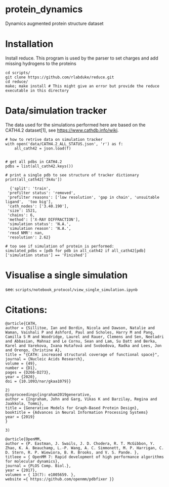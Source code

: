 # protein_dynamics
Dynamics augmented protein structure dataset 




# Installation
Install reduce. This program is used by the parser to set charges and add missing hydrogens to the proteins
```
cd scripts/
git clone https://github.com/rlabduke/reduce.git 
cd reduce/
make; make install # This might give an error but provide the reduce executable in this directory
```



# Data/simulation tracker
The data used for the simulations performed here are based on the CATH4.2
dataset[1], see https://www.cathdb.info/wiki.  

```
# how to retrive data on simulation tracker
with open('data/CATH4.2_ALL_STATUS.json', 'r') as f:
    all_cath42 = json.load(f)
    

# get all pdbs in CATH4.2
pdbs = list(all_cath42.keys())

# print a single pdb to see structure of tracker dictionary
print(all_cath42['3k4u'])

  {'split': 'train',
 'prefilter status': 'removed',
 'prefilter reasons': ['low resolution', 'gap in chain', 'unsuitable ligand',  'too big'],
 'cath_nodes': ['3.40.190'],
 'size': 1521,
 'chains': 6,
 'method': ['X-RAY DIFFRACTION'],
 'simulation status': 'N.A.',
 'simulation reason': 'N.A.',
 'rmsd NMR': nan,
 'resolution': 2.62}

# too see if simulation of protein is performed: 
simulated_pdbs = [pdb for pdb in all_cath42 if all_cath42[pdb]['simulation status'] == 'Finished']
```


# Visualise a single simulation
see: 
```scripts/notebook_protocol/view_single_simulation.ipynb```



# Citations:

```1) 
@article{CATH,
author = {Sillitoe, Ian and Bordin, Nicola and Dawson, Natalie and Waman, Vaishali P and Ashford, Paul and Scholes, Harry M and Pang, Camilla S M and Woodridge, Laurel and Rauer, Clemens and Sen, Neeladri and Abbasian, Mahnaz and Le Cornu, Sean and Lam, Su Datt and Berka, Karel and Varekova, Ivana Hutařová and Svobodova, Radka and Lees, Jon and Orengo, Christine A},
title = "{CATH: increased structural coverage of functional space}",
journal = {Nucleic Acids Research},
volume = {49},
number = {D1},
pages = {D266-D273},
year = {2020},
doi = {10.1093/nar/gkaa1079}}
```

```
2) 
@inproceedings{ingraham2019generative,
author = {Ingraham, John and Garg, Vikas K and Barzilay, Regina and Jaakkola, Tommi},
title = {Generative Models for Graph-Based Protein Design},
booktitle = {Advances in Neural Information Processing Systems}
year = {2019}
}
```
```
3) 

@article{OpenMM,
author = {P. Eastman, J. Swails, J. D. Chodera, R. T. McGibbon, Y. Zhao, K. A. Beauchamp, L.-P. Wang, A. C. Simmonett, M. P. Harrigan, C. D. Stern, R. P. Wiewiora, B. R. Brooks, and V. S. Pande. },
titleee = { OpenMM 7: Rapid development of high performance algorithms for molecular dynamics},
journal = {PLOS Comp. Biol.},
year = {2017},
volumen = { 13(7): e1005659. },
website ={ https://github.com/openmm/pdbfixer }}
```
